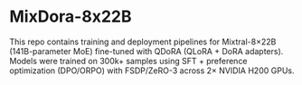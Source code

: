 # MixDora-8x22B
This repo contains training and deployment pipelines for Mixtral-8×22B (141B-parameter MoE) fine-tuned with QDoRA (QLoRA + DoRA adapters). Models were trained on 300k+ samples using SFT + preference optimization (DPO/ORPO) with FSDP/ZeRO-3 across 2× NVIDIA H200 GPUs.